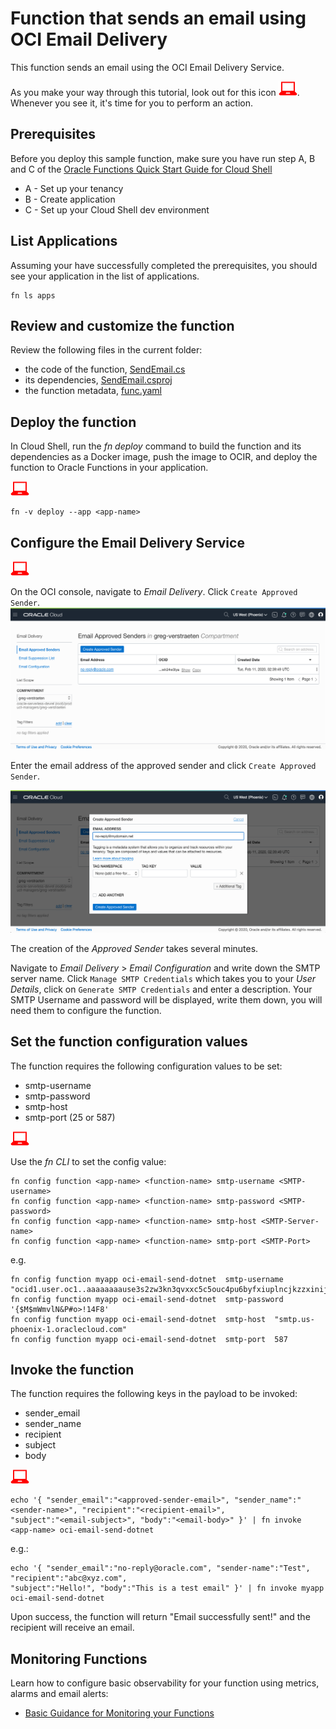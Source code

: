 # Function that sends an email using OCI Email Delivery
This function sends an email using the OCI Email Delivery Service.

As you make your way through this tutorial, look out for this icon ![user input icon](./images/userinput.png).
Whenever you see it, it's time for you to perform an action.


## Prerequisites
Before you deploy this sample function, make sure you have run step A, B and C of the [Oracle Functions Quick Start Guide for Cloud Shell](https://www.oracle.com/webfolder/technetwork/tutorials/infographics/oci_functions_cloudshell_quickview/functions_quickview_top/functions_quickview/index.html)
* A - Set up your tenancy
* B - Create application
* C - Set up your Cloud Shell dev environment


## List Applications 
Assuming your have successfully completed the prerequisites, you should see your 
application in the list of applications.
```
fn ls apps
```


## Review and customize the function
Review the following files in the current folder:
* the code of the function, [SendEmail.cs](./SendEmail.cs)
* its dependencies, [SendEmail.csproj](./SendEmail.csproj)
* the function metadata, [func.yaml](./func.yaml)


## Deploy the function
In Cloud Shell, run the *fn deploy* command to build the function and its dependencies as a Docker image, 
push the image to OCIR, and deploy the function to Oracle Functions in your application.

![user input icon](./images/userinput.png)
```
fn -v deploy --app <app-name>
```


## Configure the Email Delivery Service
![user input icon](./images/userinput.png)

On the OCI console, navigate to *Email Delivery*. Click `Create Approved Sender`.
![create topic](./images/create_approved_sender-1.png)

Enter the email address of the approved sender and click `Create Approved Sender`.

![create subscription](./images/create_approved_sender-2.png)

The creation of the *Approved Sender* takes several minutes.

Navigate to *Email Delivery* > *Email Configuration* and write down the SMTP server name.
Click `Manage SMTP Credentials` which takes you to your *User Details*, click on `Generate SMTP Credentials` and enter a description. Your SMTP Username and password will be displayed, write them down, you will need them to configure the function.


## Set the function configuration values
The function requires the following configuration values to be set:
- smtp-username
- smtp-password
- smtp-host
- smtp-port (25 or 587)

![user input icon](./images/userinput.png)

Use the *fn CLI* to set the config value:
```
fn config function <app-name> <function-name> smtp-username <SMTP-username>
fn config function <app-name> <function-name> smtp-password <SMTP-password>
fn config function <app-name> <function-name> smtp-host <SMTP-Server-name>
fn config function <app-name> <function-name> smtp-port <SMTP-Port>
```
e.g.
```
fn config function myapp oci-email-send-dotnet  smtp-username  "ocid1.user.oc1..aaaaaaaause3s2zw3kn3qvxxc5c5ouc4pu6byfxiuplncjkzzxinijhmqj5q@ocid1.tenancy.oc1..aaaaaaaaydrjm77otncda2xn7qtv7l3hqnd3zxn2u6siwdhniibwfv4wwhta.7g.com"
fn config function myapp oci-email-send-dotnet  smtp-password  '{$M$mWmvlN&P#o>!14F8'
fn config function myapp oci-email-send-dotnet  smtp-host  "smtp.us-phoenix-1.oraclecloud.com"
fn config function myapp oci-email-send-dotnet  smtp-port  587
```


## Invoke the function
The function requires the following keys in the payload to be invoked:
- sender_email
- sender_name
- recipient
- subject
- body

![user input icon](./images/userinput.png)
```
echo '{ "sender_email":"<approved-sender-email>", "sender_name":"<sender-name>", "recipient":"<recipient-email>",
"subject":"<email-subject>", "body":"<email-body>" }' | fn invoke <app-name> oci-email-send-dotnet
```
e.g.:
```
echo '{ "sender_email":"no-reply@oracle.com", "sender-name":"Test", "recipient":"abc@xyz.com",
"subject":"Hello!", "body":"This is a test email" }' | fn invoke myapp oci-email-send-dotnet
```

Upon success, the function will return "Email successfully sent!" and the recipient will receive an email.


## Monitoring Functions

Learn how to configure basic observability for your function using metrics, alarms and email alerts:
* [Basic Guidance for Monitoring your Functions](../basic-observability/functions.md)

